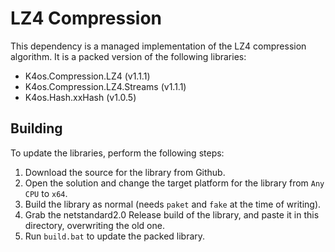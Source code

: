 # LZ4 Compression

This dependency is a managed implementation of the LZ4 compression algorithm. It is a packed version of the following libraries:

* K4os.Compression.LZ4 (v1.1.1)
* K4os.Compression.LZ4.Streams (v1.1.1)
* K4os.Hash.xxHash (v1.0.5)

## Building

To update the libraries, perform the following steps:
1. Download the source for the library from Github.
2. Open the solution and change the target platform for the library from `Any CPU` to `x64`.
3. Build the library as normal (needs `paket` and `fake` at the time of writing).
4. Grab the netstandard2.0 Release build of the library, and paste it in this directory, overwriting the old one.
5. Run `build.bat` to update the packed library.